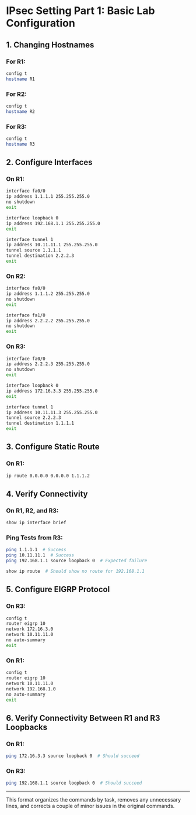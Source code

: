 # IPsec Setting Part 1: Basic Lab Configuration

## 1. Changing Hostnames

### For R1:

```bash
config t
hostname R1
```

### For R2:

```bash
config t
hostname R2
```

### For R3:

```bash
config t
hostname R3
```

## 2. Configure Interfaces

### On R1:

```bash
interface fa0/0
ip address 1.1.1.1 255.255.255.0
no shutdown
exit

interface loopback 0
ip address 192.168.1.1 255.255.255.0
exit

interface tunnel 1
ip address 10.11.11.1 255.255.255.0
tunnel source 1.1.1.1
tunnel destination 2.2.2.3
exit
```

### On R2:

```bash
interface fa0/0
ip address 1.1.1.2 255.255.255.0
no shutdown
exit

interface fa1/0
ip address 2.2.2.2 255.255.255.0
no shutdown
exit
```

### On R3:

```bash
interface fa0/0
ip address 2.2.2.3 255.255.255.0
no shutdown
exit

interface loopback 0
ip address 172.16.3.3 255.255.255.0
exit

interface tunnel 1
ip address 10.11.11.3 255.255.255.0
tunnel source 2.2.2.3
tunnel destination 1.1.1.1
exit
```

## 3. Configure Static Route

### On R1:

```bash
ip route 0.0.0.0 0.0.0.0 1.1.1.2
```

## 4. Verify Connectivity

### On R1, R2, and R3:

```bash
show ip interface brief
```

### Ping Tests from R3:

```bash
ping 1.1.1.1  # Success
ping 10.11.11.1  # Success
ping 192.168.1.1 source loopback 0  # Expected failure

show ip route  # Should show no route for 192.168.1.1
```

## 5. Configure EIGRP Protocol

### On R3:

```bash
config t
router eigrp 10
network 172.16.3.0
network 10.11.11.0
no auto-summary
exit
```

### On R1:

```bash
config t
router eigrp 10
network 10.11.11.0
network 192.168.1.0
no auto-summary
exit
```

## 6. Verify Connectivity Between R1 and R3 Loopbacks

### On R1:

```bash
ping 172.16.3.3 source loopback 0  # Should succeed
```

### On R3:

```bash
ping 192.168.1.1 source loopback 0  # Should succeed
```

---

This format organizes the commands by task, removes any unnecessary lines, and corrects a couple of minor issues in the original commands.
